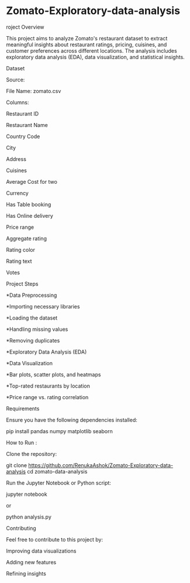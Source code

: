 # Zomato-Exploratory-data-analysis
roject Overview

This project aims to analyze Zomato's restaurant dataset to extract meaningful insights about restaurant ratings, pricing, cuisines, and customer preferences across different locations. The analysis includes exploratory data analysis (EDA), data visualization, and statistical insights.

Dataset

Source: 

File Name: zomato.csv

Columns:

Restaurant ID

Restaurant Name

Country Code

City

Address

Cuisines

Average Cost for two

Currency

Has Table booking

Has Online delivery

Price range

Aggregate rating

Rating color

Rating text

Votes

Project Steps

*Data Preprocessing

*Importing necessary libraries

*Loading the dataset

*Handling missing values

*Removing duplicates

*Exploratory Data Analysis (EDA)

*Data Visualization

*Bar plots, scatter plots, and heatmaps

*Top-rated restaurants by location

*Price range vs. rating correlation


Requirements

Ensure you have the following dependencies installed:

pip install pandas numpy matplotlib seaborn

How to Run :

Clone the repository:

git clone https://github.com/RenukaAshok/Zomato-Exploratory-data-analysis
cd zomato-data-analysis

Run the Jupyter Notebook or Python script:

jupyter notebook

or

python analysis.py

Contributing

Feel free to contribute to this project by:

Improving data visualizations

Adding new features

Refining insights
